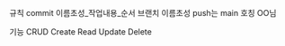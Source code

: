 

규칙
commit
    이름초성_작업내용_순서
브랜치
    이름초성
    push는 main
호칭
    OO님


기능
CRUD
Create
Read
Update
Delete

